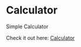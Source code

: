 # Calculator
Simple Calculator

Check it out here: <a href="https://abhinavsalgania.github.io/Calculator/">Calculator</a>
